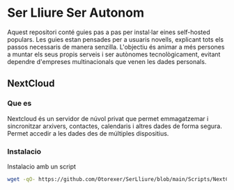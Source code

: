 
# Ser Lliure Ser Autonom

Aquest repositori conté guies pas a pas per instal·lar eines self-hosted populars. Les guies estan pensades per a usuaris novells, explicant tots els passos necessaris de manera senzilla. L'objectiu és animar a més persones a muntar els seus propis serveis i ser autònomes tecnològicament, evitant dependre d'empreses multinacionals que venen les dades personals.

## NextCloud

### Que es

Nextcloud és un servidor de núvol privat que permet emmagatzemar i sincronitzar arxivers, contactes, calendaris i altres dades de forma segura. Permet accedir a les dades des de múltiples dispositius.

### Instalacio

Instalacio amb un script

```bash
wget -qO- https://github.com/Otorexer/SerLliure/blob/main/Scripts/NextCloud.sh | bash
```
